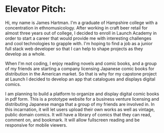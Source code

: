 # Elevator Pitch:

Hi, my name is James Hartman. I'm a graduate of Hampshire college with a concentration in ethnomusicology. After working in craft beer retail for almost three years out of college, I decided to enroll in Launch Academy in order to start a career that would provide me with interesting challenges and cool technologies to grapple with. I'm hoping to find a job as a junior full stack web developer so that I can help to shape projects as they develop as a whole.

When I'm not coding, I enjoy reading novels and comic books, and a group of my friends are starting a company licensing Japanese comic books for distribution in the American market. So that is why for my capstone project at Launch I decided to develop an app that catalogues and displays digital comics.

I am planning to build a platform to organize and display digital comic books in pdf form. This is a prototype website for a business venture licensing and distributing Japanese manga that a group of my friends are involved in. In this incarnation, it will let users upload their own works as well as vintage, public domain comics. It will have a library of comics that they can read, comment on, and bookmark. It will allow fullscreen reading and be responsive for mobile viewers.
